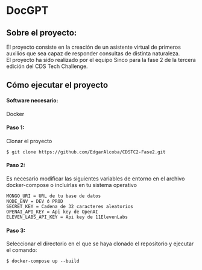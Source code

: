 # DocGPT
## Sobre el proyecto:
El proyecto consiste en la creación de un asistente virtual de primeros auxilios que sea capaz de responder consultas de distinta naturaleza.  
El proyecto ha sido realizado por el equipo Sinco para la fase 2 de la tercera edición del CDS Tech Challenge.

## Cómo ejecutar el proyecto
#### Software necesario:
Docker
#### Paso 1:
Clonar el proyecto
```Terminal
$ git clone https://github.com/EdgarAlcoba/CDSTC2-Fase2.git
```
#### Paso 2:
Es necesario modificar las siguientes variables de entorno en el archivo docker-compose o incluirlas en tu sistema operativo  

```Terminal
MONGO_URI = URL de tu base de datos  
NODE_ENV = DEV ó PROD  
SECRET_KEY = Cadena de 32 caracteres aleatorios  
OPENAI_API_KEY = Api key de OpenAI  
ELEVEN_LABS_API_KEY = Api key de 11ElevenLabs  
```
#### Paso 3:
Seleccionar el directorio en el que se haya clonado el repositorio y ejecutar el comando:  
```Terminal
$ docker-compose up --build
```

